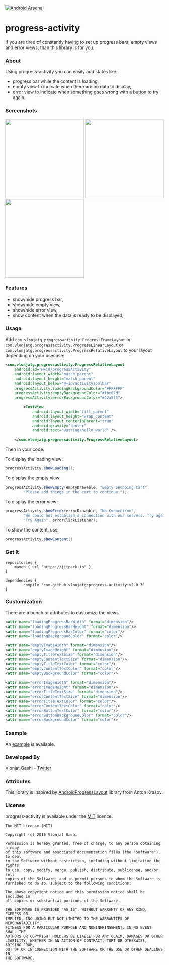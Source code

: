 [![Android Arsenal](https://img.shields.io/badge/Android%20Arsenal-progress--activity-green.svg?style=flat)](https://android-arsenal.com/details/1/2386)

# progress-activity

If you are tired of constantly having to set up progress bars, empty views and error views, than this library is for you.

### About

Using progress-activity you can easily add states like:

- progress bar while the content is loading,
- empty view to indicate when there are no data to display,
- error view to indicate when something goes wrong with a button to try again.

### Screenshots

<img src="http://i.imgur.com/oEsvKDc.png" width="250">
<img src="http://i.imgur.com/VLqt4tS.png" width="250">
<img src="http://i.imgur.com/zJY7WIS.png" width="250">

### Features

- show/hide progress bar,
- show/hide empty view,
- show/hide error view,
- show content when the data is ready to be displayed,

### Usage

Add ```com.vlonjatg.progressactivity.ProgressFrameLayout``` or ```com.vlonjatg.progressactivity.ProgressLinearLayout``` or ```com.vlonjatg.progressactivity.ProgressRelativeLayout``` to your layout depending on your usecase:

```xml
<com.vlonjatg.progressactivity.ProgressRelativeLayout
	android:id="@+id/progressActivity"
    android:layout_width="match_parent"
	android:layout_height="match_parent"
    android:layout_below="@+id/activityToolbar"
    progressActivity:loadingBackgroundColor="#FFFFFF"
    progressActivity:emptyBackgroundColor="#fbc02d"
    progressActivity:errorBackgroundColor="#42a5f5">
    
        <TextView
            android:layout_width="fill_parent"
            android:layout_height="wrap_content"
            android:layout_centerInParent="true"
            android:gravity="center"
            android:text="@string/hello_world" />

    </com.vlonjatg.progressactivity.ProgressRelativeLayout>
```

Then in your code:

To display the loading view:

```java
progressActivity.showLoading();
```

To display the empty view:

```java
progressActivity.showEmpty(emptyDrawable, "Empty Shopping Cart", 
		"Please add things in the cart to continue.");
``` 

To display the error view:

```java
progressActivity.showError(errorDrawable, "No Connection",
		"We could not establish a connection with our servers. Try again when you are connected to the interne.",
        "Try Again", errorClickListener);
``` 

To show the content, use:

```java
progressActivity.showContent()
```

### Get It

```
repositories {
    maven { url "https://jitpack.io" }
}

dependencies {
        compile 'com.github.vlonjatg:progress-activity:v2.0.3'
}

```

### Customization

There are a bunch of attributes to customize the views.

```xml
<attr name="loadingProgressBarWidth" format="dimension"/>
<attr name="loadingProgressBarHeight" format="dimension"/>
<attr name="loadingProgressBarColor" format="color"/>
<attr name="loadingBackgroundColor" format="color"/>

<attr name="emptyImageWidth" format="dimension"/>
<attr name="emptyImageHeight" format="dimension"/>
<attr name="emptyTitleTextSize" format="dimension"/>
<attr name="emptyContentTextSize" format="dimension"/>
<attr name="emptyTitleTextColor" format="color"/>
<attr name="emptyContentTextColor" format="color"/>
<attr name="emptyBackgroundColor" format="color"/>

<attr name="errorImageWidth" format="dimension"/>
<attr name="errorImageHeight" format="dimension"/>
<attr name="errorTitleTextSize" format="dimension"/>
<attr name="errorContentTextSize" format="dimension"/>
<attr name="errorTitleTextColor" format="color"/>
<attr name="errorContentTextColor" format="color"/>
<attr name="errorButtonTextColor" format="color"/>
<attr name="errorButtonBackgroundColor" format="color"/>
<attr name="errorBackgroundColor" format="color"/>
```

### Example

An [example](https://github.com/vlonjatg/progress-activity/tree/master/sample) is available.

### Developed By

Vlonjat Gashi - [Twitter](https://twitter.com/vlonjatg)

### Attributes

This library is inspired by [AndroidProgressLayout](https://github.com/antonkrasov/AndroidProgressLayout) library from Anton Krasov.

### License

progress-activity is available under the [MIT](http://opensource.org/licenses/MIT) licence.

```
The MIT License (MIT)

Copyright (c) 2015 Vlonjat Gashi

Permission is hereby granted, free of charge, to any person obtaining a copy
of this software and associated documentation files (the "Software"), to deal
in the Software without restriction, including without limitation the rights
to use, copy, modify, merge, publish, distribute, sublicense, and/or sell
copies of the Software, and to permit persons to whom the Software is
furnished to do so, subject to the following conditions:

The above copyright notice and this permission notice shall be included in
all copies or substantial portions of the Software.

THE SOFTWARE IS PROVIDED "AS IS", WITHOUT WARRANTY OF ANY KIND, EXPRESS OR
IMPLIED, INCLUDING BUT NOT LIMITED TO THE WARRANTIES OF MERCHANTABILITY,
FITNESS FOR A PARTICULAR PURPOSE AND NONINFRINGEMENT. IN NO EVENT SHALL THE
AUTHORS OR COPYRIGHT HOLDERS BE LIABLE FOR ANY CLAIM, DAMAGES OR OTHER
LIABILITY, WHETHER IN AN ACTION OF CONTRACT, TORT OR OTHERWISE, ARISING FROM,
OUT OF OR IN CONNECTION WITH THE SOFTWARE OR THE USE OR OTHER DEALINGS IN
THE SOFTWARE.
```
